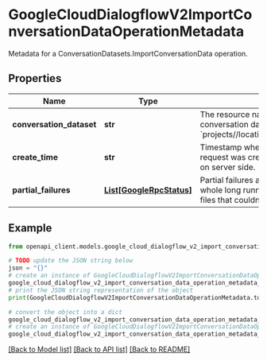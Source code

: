 # GoogleCloudDialogflowV2ImportConversationDataOperationMetadata

Metadata for a ConversationDatasets.ImportConversationData operation.

## Properties

Name | Type | Description | Notes
------------ | ------------- | ------------- | -------------
**conversation_dataset** | **str** | The resource name of the imported conversation dataset. Format: &#x60;projects//locations//conversationDatasets/&#x60; | [optional] 
**create_time** | **str** | Timestamp when import conversation data request was created. The time is measured on server side. | [optional] 
**partial_failures** | [**List[GoogleRpcStatus]**](GoogleRpcStatus.md) | Partial failures are failures that don&#39;t fail the whole long running operation, e.g. single files that couldn&#39;t be read. | [optional] 

## Example

```python
from openapi_client.models.google_cloud_dialogflow_v2_import_conversation_data_operation_metadata import GoogleCloudDialogflowV2ImportConversationDataOperationMetadata

# TODO update the JSON string below
json = "{}"
# create an instance of GoogleCloudDialogflowV2ImportConversationDataOperationMetadata from a JSON string
google_cloud_dialogflow_v2_import_conversation_data_operation_metadata_instance = GoogleCloudDialogflowV2ImportConversationDataOperationMetadata.from_json(json)
# print the JSON string representation of the object
print(GoogleCloudDialogflowV2ImportConversationDataOperationMetadata.to_json())

# convert the object into a dict
google_cloud_dialogflow_v2_import_conversation_data_operation_metadata_dict = google_cloud_dialogflow_v2_import_conversation_data_operation_metadata_instance.to_dict()
# create an instance of GoogleCloudDialogflowV2ImportConversationDataOperationMetadata from a dict
google_cloud_dialogflow_v2_import_conversation_data_operation_metadata_from_dict = GoogleCloudDialogflowV2ImportConversationDataOperationMetadata.from_dict(google_cloud_dialogflow_v2_import_conversation_data_operation_metadata_dict)
```
[[Back to Model list]](../README.md#documentation-for-models) [[Back to API list]](../README.md#documentation-for-api-endpoints) [[Back to README]](../README.md)


